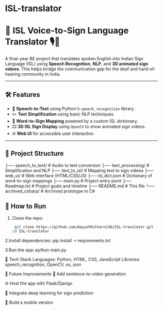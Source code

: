 # ISL-translator


# 🧠 ISL Voice-to-Sign Language Translator 🎙️🤟

A final-year BE project that translates spoken English into Indian Sign Language (ISL) using **Speech Recognition**, **NLP**, and **3D animated sign videos**. This helps bridge the communication gap for the deaf and hard-of-hearing community in India.

---

## 🛠️ Features

- 🎤 **Speech-to-Text** using Python's `speech_recognition` library.
- ✏️ **Text Simplification** using basic NLP techniques.
- 🤖 **Word-to-Sign Mapping** powered by a custom ISL dictionary.
- 🎞️ **3D ISL Sign Display** using `OpenCV` to show animated sign videos.
- 🌐 **Web UI** for accessible user interaction.

---

## 📁 Project Structure

├── speech_to_text/ # Audio to text conversion
├── text_processing/ # Simplification and NLP
├── text_to_isl/ # Mapping text to sign videos
├── web_ui/ # Web interface (HTML/CSS/JS)
├── isl_dict.json # Dictionary of word-to-sign mappings
├── main.py # Project entry point
├── Roadmap.txt # Project goals and timeline
├── README.md # This file
└── archived_csharp/ # Archived prototype in C#


## 🚀 How to Run

1. Clone the repo:
   ```bash
    git clone https://github.com/AayushKulkarni36/ISL-translator.git
   cd ISL-translator
   
2.Install dependencies:  pip install -r requirements.txt
   
3.Run the app: python main.py

🔧 Tech Stack
Languages: Python, HTML, CSS, JavaScript
Libraries: speech_recognition, OpenCV, os, json



📌 Future Improvements
🔡 Add sentence-to-video generation

🌐 Host the app with Flask/Django

🧠 Integrate deep learning for sign prediction

📲 Build a mobile version
